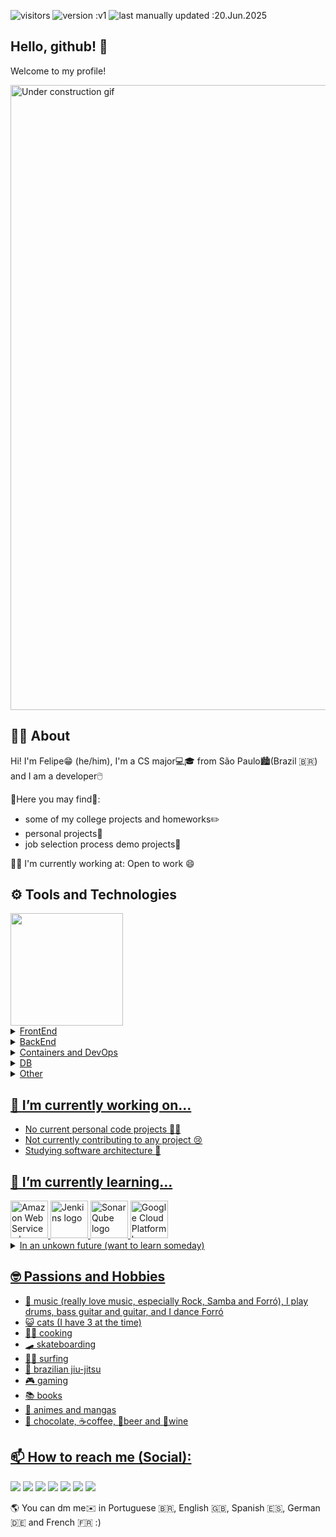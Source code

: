 ![visitors](https://vbr.nathanchung.dev/badge?page_id=felipe-esc.felipe-esc&color=00cf00)
![version :v1](https://img.shields.io/badge/version-v1-informational)
![last manually updated :20.Jun.2025](https://img.shields.io/badge/last_manually_updated-20.Jun.2025-informational)

## Hello, github! 👋
Welcome to my profile!

<img src=https://media3.giphy.com/media/v1.Y2lkPTc5MGI3NjExMXJpZjRxejFqNzY5ZzBmb2h6YzN0bngzYzJtemo4OWwzenZweXp0aSZlcD12MV9pbnRlcm5hbF9naWZfYnlfaWQmY3Q9Zw/2DtfA7nYrbNnIabEyK/giphy.gif width=1000 alt="Under construction gif">

## 👦🏽 About 
Hi! I'm Felipe😁 (he/him), I'm a CS major💻🎓 from São Paulo🏙️(Brazil 🇧🇷) and I am a developer🖱️

🧐Here you may find🔎: 
- some of my college projects and homeworks✏️
- personal projects📔
- job selection process demo projects💼

👷🏼 I'm currently working at: Open to work 😄

<!--
<img src="https://media0.giphy.com/media/v1.Y2lkPTc5MGI3NjExZnN0YWpuaTB6bmUyMTI4dWcxazNjeTc4Z3NjcGZpYzRwMmt5cDQ0dCZlcD12MV9pbnRlcm5hbF9naWZfYnlfaWQmY3Q9Zw/3ov9jIMfsR1wRSeO9W/giphy.gif" />
-->

## ⚙️ Tools and Technologies 
<div>
<a href="https://github.com/felipe-esc">
<img loading="lazy" height="180em" src="https://github-readme-stats.vercel.app/api/top-langs/?username=felipe-esc&layout=compact&langs_count=10&theme=dracula"/>
</div>


<details>
       <summary>FrontEnd</summary>
       <div>
              <img loading="lazy" src="https://cdn.jsdelivr.net/gh/devicons/devicon@latest/icons/angular/angular-original.svg" width="60" height="60" alt="Angular Framework logo"/>
              <img loading="lazy" src="https://cdn.jsdelivr.net/gh/devicons/devicon@latest/icons/nextjs/nextjs-original-wordmark.svg" width="60" height="60" alt="NextJs Framework logo"/>
       </div>
</details>

<details>
       <summary>BackEnd</summary>
       <div>
              <img loading="lazy" src="https://cdn.jsdelivr.net/gh/devicons/devicon@latest/icons/java/java-original-wordmark.svg" width="60" height="60" alt="Java logo"/>
              <img loading="lazy" src="https://cdn.jsdelivr.net/gh/devicons/devicon@latest/icons/kotlin/kotlin-original-wordmark.svg" width="60" height="60" alt="Kotlin logo"/>
              <img loading="lazy" src="https://cdn.jsdelivr.net/gh/devicons/devicon@latest/icons/quarkus/quarkus-original-wordmark.svg" width="60" height="60" alt="Quarkus Framework logo"/>
              <img loading="lazy" src="https://cdn.jsdelivr.net/gh/devicons/devicon@latest/icons/spring/spring-original-wordmark.svg" width="60" height="60" alt="Spring Framework logo"/>
              <img loading="lazy" src="https://cdn.jsdelivr.net/gh/devicons/devicon@latest/icons/nodejs/nodejs-original-wordmark.svg" width="60" height="60" alt="Node logo"/>       
       </div>
</details>

<details>
       <summary>Containers and DevOps</summary>
       <div>
              <img loading="lazy" src="https://cdn.jsdelivr.net/gh/devicons/devicon@latest/icons/docker/docker-original-wordmark.svg" width="60" height="60" alt="Docker logo"/>
              <img loading="lazy" src="https://cdn.jsdelivr.net/gh/devicons/devicon@latest/icons/kubernetes/kubernetes-original-wordmark.svg" width="60" height="60" alt="Kubernetes logo"/> 
       </div>
</details>

<details>
       <summary>DB</summary>   
       <div>
              <img loading="lazy" src="https://cdn.jsdelivr.net/gh/devicons/devicon@latest/icons/mongodb/mongodb-original-wordmark.svg" width="60" height="60" alt="MongoDb logo"/>
              <img loading="lazy" src="https://cdn.jsdelivr.net/gh/devicons/devicon@latest/icons/postgresql/postgresql-original.svg" width="60" height="60" alt="PostgreSQL logo"/>
              <img loading="lazy" src="https://cdn.jsdelivr.net/gh/devicons/devicon@latest/icons/hibernate/hibernate-original-wordmark.svg" width="60" height="60" alt="Hibernate logo"/>      
       </div> 
</details>

<details>
       <summary>Other</summary>
       <div>
              <img loading="lazy" src="https://cdn.jsdelivr.net/gh/devicons/devicon/icons/git/git-original.svg" width="60" height="60" alt="Git logo"/>
              <img loading="lazy" src="https://cdn.jsdelivr.net/gh/devicons/devicon@latest/icons/python/python-original-wordmark.svg" width="60" height="60" alt="Python logo"/>
              <img loading="lazy" src="https://cdn.jsdelivr.net/gh/devicons/devicon@latest/icons/c/c-original.svg" width="60" height="60" alt="C language logo"/>
              <img loading="lazy" src="https://cdn.jsdelivr.net/gh/devicons/devicon@latest/icons/typescript/typescript-plain.svg" width="60" height="60" alt="TypeScript logo"/>        
              <img loading="lazy" src="https://cdn.jsdelivr.net/gh/devicons/devicon@latest/icons/sass/sass-original.svg" width="60" height="60" alt="Sass logo"/>
              <img loading="lazy" src="https://cdn.jsdelivr.net/gh/devicons/devicon@latest/icons/junit/junit-original-wordmark.svg" width="60" height="60" alt="JUnit logo"/>
              <img loading="lazy" src="https://cdn.jsdelivr.net/gh/devicons/devicon@latest/icons/latex/latex-original.svg" width="60" height="60" alt="LaTeX logo"/>
              <img loading="lazy" src="https://cdn.jsdelivr.net/gh/devicons/devicon@latest/icons/html5/html5-original.svg" width="60" height="60" alt="html5 logo"/>
              <img loading="lazy" src="https://cdn.jsdelivr.net/gh/devicons/devicon@latest/icons/css3/css3-original.svg" width="60" height="60" alt="css3 logo"/>
              <img loading="lazy" src="https://cdn.jsdelivr.net/gh/devicons/devicon@latest/icons/illustrator/illustrator-plain.svg" width="60" height="60" alt="Adobe Illustrator logo"/> 
              <img loading="lazy" src="https://cdn.jsdelivr.net/gh/devicons/devicon@latest/icons/npm/npm-original-wordmark.svg" width="60" height="60" alt="NPM logo"/>
              <img loading="lazy" src="https://cdn.jsdelivr.net/gh/devicons/devicon@latest/icons/ubuntu/ubuntu-original.svg" width="60" height="60" alt="Ubuntu logo"/>
       </div>     
</details>

##  🔭 I’m currently working on...
- No current personal code projects 😶‍🌫️
- Not currently contributing to any project 😢
- Studying software architecture 📐

## 🌱 I’m currently learning...
<div>
       <img loading="lazy" src="https://cdn.jsdelivr.net/gh/devicons/devicon@latest/icons/amazonwebservices/amazonwebservices-original-wordmark.svg" width="60" height="60" alt="Amazon Web Services logo"/>
       <img loading="lazy" src="https://cdn.jsdelivr.net/gh/devicons/devicon@latest/icons/jenkins/jenkins-original.svg" width="60" height="60" alt="Jenkins logo"/>
       <img loading="lazy" src="https://cdn.jsdelivr.net/gh/devicons/devicon@latest/icons/sonarqube/sonarqube-original.svg" width="60" height="60" alt="SonarQube logo"/>
       <img loading="lazy" src="https://cdn.jsdelivr.net/gh/devicons/devicon@latest/icons/googlecloud/googlecloud-original-wordmark.svg" width="60" height="60" alt="Google Cloud Platform logo"/>
</div>

<details>
       <summary>In an unkown future (want to learn someday)</summary>   
       <div>
            <img loading="lazy" src="https://cdn.jsdelivr.net/gh/devicons/devicon@latest/icons/go/go-original-wordmark.svg" width="60" height="60" alt="Go logo"/>
            <img loading="lazy" src="https://cdn.jsdelivr.net/gh/devicons/devicon@latest/icons/elixir/elixir-plain-wordmark.svg" width="60" height="60" alt="Elixir logo"/>
            <img loading="lazy" src="https://cdn.jsdelivr.net/gh/devicons/devicon@latest/icons/lua/lua-original.svg" width="60" height="60" alt="Lua logo"/>
            <img loading="lazy" src="https://cdn.jsdelivr.net/gh/devicons/devicon@latest/icons/android/android-plain.svg" width="60" height="60" alt="Android logo"/>
            <img loading="lazy" src="https://cdn.jsdelivr.net/gh/devicons/devicon@latest/icons/godot/godot-original-wordmark.svg" width="60" height="60" alt="Godot logo"/>
            <img loading="lazy" src="https://cdn.jsdelivr.net/gh/devicons/devicon@latest/icons/swift/swift-original-wordmark.svg" width="60" height="60" alt="Swift logo"/>
       </div> 
</details>

       
## 🤓 Passions and Hobbies
 - 🎸 music (really love music, especially Rock, Samba and Forró), I play drums, bass guitar and guitar, and I dance Forró
 - 😺 cats (I have 3 at the time)
 - 👨‍🍳 cooking
 - 🛹 skateboarding
 - 🏄‍♂️ surfing
 - 🥋 brazilian jiu-jitsu
 - 🎮 gaming
 - 📚 books
 - 🔖 animes and mangas
 - 🍫 chocolate, ☕coffee, 🍺beer and 🍷wine
   
## 📫 How to reach me (Social):
<div>
       <a href="https://instagram.com/escorcio_felipe" target="_blank"><img loading="lazy" src="https://img.shields.io/badge/-Instagram-%23E4405F?style=for-the-badge&logo=instagram&logoColor=white" target="_blank"></a>
       <a href="https://www.twitch.tv/escaditaZ" target="_blank"><img loading="lazy" src="https://img.shields.io/badge/Twitch-9146FF?style=for-the-badge&logo=twitch&logoColor=white" target="_blank"></a>
       <a href="https://www.linkedin.com/in/felipe-escorcio-de-sousa" target="_blank"><img loading="lazy" src="https://img.shields.io/badge/-LinkedIn-%230077B5?style=for-the-badge&logo=linkedin&logoColor=white" target="_blank"></a>   
       <a href="https://bsky.app/profile/felipe-esc.bsky.social" target="_blank"><img loading="lazy" src="https://img.shields.io/badge/-BlueSky-1185FE?style=for-the-badge&logo=bluesky&logoColor=white" target="_blank"></a>
       <a href="https://discordapp.com/users/689503953343348873" target="_blank"><img loading="lazy" src="https://img.shields.io/badge/-Discord-7289DA?style=for-the-badge&logo=discord&logoColor=white" target="_blank"></a>
       <a href="https://steamcommunity.com/id/felipe_esc/" target="_blank"><img loading="lazy" src="https://img.shields.io/badge/-Steam-171A21?style=for-the-badge&logo=steam&logoColor=white" target="_blank"></a>
       <a href="https://stackoverflow.com/users/7222870/felipe-esc%c3%b3rcio" target="_blank"><img loading="lazy" src="https://img.shields.io/badge/-StackOverflow-F58025?style=for-the-badge&logo=stackoverflow&logoColor=white" target="_blank"></a>
</div>

🌎 You can dm me✉️ in Portuguese 🇧🇷, English 🇬🇧, Spanish 🇪🇸, German 🇩🇪 and French 🇫🇷 :)

<!-- 
todo: 
- padronizar os logos (baixar, editar e upar os svgs) para melhorar estética
- trocar gif por um customizado

ideias:
- adicionar link para website(?)
- sessão de stats
- talvez adicionar current playing
-->
